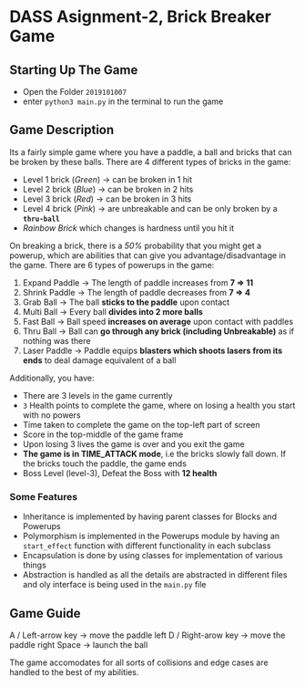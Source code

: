 # DASS Asignment-2, Brick Breaker Game

## Starting Up The Game
- Open the Folder `2019101007`
- enter `python3 main.py` in the terminal to run the game
  
## Game Description
Its a fairly simple game where you have a paddle, a ball and bricks that can be broken by these balls. 
There are 4 different types of bricks in the game:
- Level 1 brick (*Green*) -> can be broken in 1 hit
- Level 2 brick (*Blue*) -> can be broken in 2 hits
- Level 3 brick (*Red*) -> can be broken in 3 hits
- Level 4 brick (*Pink*) -> are unbreakable and can be only broken by a **`thru-ball`**
- *Rainbow Brick* which changes is hardness until you hit it

On breaking a brick, there is a *50%* probability that you might get a powerup, which are abilities that can give you advantage/disadvantage in the game. There are 6 types of powerups in the game:

1. Expand Paddle -> The length of paddle increases from **7 => 11**
2. Shrink Paddle -> The length of paddle decreases from **7 => 4**
3. Grab Ball -> The ball **sticks to the paddle** upon contact
4. Multi Ball -> Every ball **divides into 2 more balls**
5. Fast Ball -> Ball speed **increases on average** upon contact with paddles
6. Thru Ball -> Ball can **go through any brick (including Unbreakable)** as if nothing was there
7. Laser Paddle -> Paddle equips **blasters which shoots lasers from its ends** to deal damage equivalent of a ball

Additionally, you have:
- There are 3 levels in the game currently
-  `3` Health points to complete the game, where on losing a health you start with no powers
-  Time taken to complete the game on the top-left part of screen
-  Score in the top-middle of the game frame
-  Upon losing 3 lives the game is over and you exit the game
-  **The game is in TIME_ATTACK mode**, i.e the bricks slowly fall down. If the bricks touch the paddle, the game ends
-  Boss Level (level-3), Defeat the Boss with **12 health**

### Some Features
- Inheritance is implemented by having parent classes for Blocks and Powerups
- Polymorphism is implemented in the Powerups module by having an `start_effect` function with different functionality in each subclass
- Encapsulation is done by using classes for implementation of various things
- Abstraction is handled as all the details are abstracted in different files and oly interface is being used in the `main.py` file


## Game Guide
A / Left-arrow key -> move the paddle left
D / Right-arow key -> move the paddle right
Space -> launch the ball

The game accomodates for all sorts of collisions and edge cases are handled to the best of my abilities.